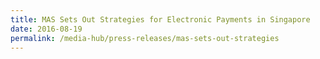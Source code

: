 ```yaml
---
title: MAS Sets Out Strategies for Electronic Payments in Singapore
date: 2016-08-19
permalink: /media-hub/press-releases/mas-sets-out-strategies
---
```

